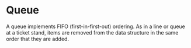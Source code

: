 # Queue

A queue implements FIFO (first-in-first-out) ordering. As in a line or queue at a ticket stand, items are removed from the data structure in the same order that they are added.